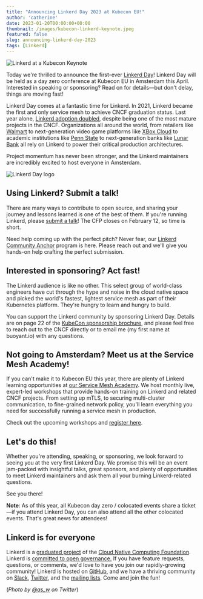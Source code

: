 ```yaml
---
title: "Announcing Linkerd Day 2023 at Kubecon EU!"
author: 'catherine'
date: 2023-01-20T00:00:00+00:00
thumbnail: /images/kubecon-linkerd-keynote.jpeg
featured: false
slug: announcing-linkerd-day-2023
tags: [Linkerd]
---
```


![Linkerd at a Kubecon Keynote](/images/kubecon-linkerd-keynote.jpeg)

Today we're thrilled to announce the first-ever [Linkerd
Day](https://events.linuxfoundation.org/kubecon-cloudnativecon-europe/cncf-hosted-co-located-events/linkerd-day/)!
Linkerd Day will be held as a day zero conference at Kubecon EU in Amsterdam
this April. Interested in speaking or sponsoring? Read on for details—but don't
delay, things are moving fast!

Linkerd Day comes at a fantastic time for Linkerd. In 2021, Linkerd became the
first and only service mesh to achieve CNCF graduation status. Last year alone,
[Linkerd adoption
doubled](https://linkerd.io/2022/12/28/service-mesh-2022-recap-ebpf-gateway-api/),
despite being one of the most mature projects in the CNCF. Organizations all
around the world, from retailers like
[Walmart](https://siliconangle.com/2023/01/17/walmarts-supercloud-cloud-native-kubernetes-based-platform-supercloud2/)
to next-generation video game platforms like [XBox
Cloud](https://buoyant.io/case-studies/xbox) to academic institutions like [Penn
State](https://buoyant.io/case-studies/penn-state) to next-generation banks like
[Lunar Bank](https://buoyant.io/case-studies/lunar) all rely on Linkerd to power
their critical production architectures.

Project momentum has never been stronger, and the Linkerd maintainers are
incredibly excited to host everyone in Amsterdam.

![Linkerd Day logo](/images/linkerd-day-dark-2x.png)

## Using Linkerd? Submit a talk!

There are many ways to contribute to open source, and sharing your journey and
lessons learned is one of the best of them. If you're running Linkerd, please
[submit a
talk](https://events.linuxfoundation.org/kubecon-cloudnativecon-europe/cncf-hosted-co-located-events/cfp-colocated-events/)!
The CFP closes on February 12, so time is short.

Need help coming up with the perfect pitch? Never fear, our [Linkerd Community
Anchor](https://linkerd.io/community/anchor/) program is here. Please reach out
and we'll give you hands-on help crafting the perfect submission.

## Interested in sponsoring? Act fast!

The Linkerd audience is like no other. This select group of world-class
engineers have cut through the hype and noise in the cloud native space and
picked the world's fastest, lightest service mesh as part of their Kubernetes
platform. They're hungry to learn and hungry to build.

You can support the Linkerd community by sponsoring Linkerd Day. Details are on
page 22 of the [KubeCon sponsorship
brochure](https://events.linuxfoundation.org/wp-content/uploads/2023/01/sponsor-cncf-2023-011723.pdf),
and please feel free to reach out to the CNCF directly or to email me (my first
name at buoyant.io) with any questions.

## Not going to Amsterdam? Meet us at the Service Mesh Academy!

If you can't make it to Kubecon EU this year, there are plenty of Linkerd
learning opportunities at [our Service Mesh
Academy](https://buoyant.io/service-mesh-academy). We host monthly live,
expert-led workshops that provide hands-on training on Linkerd and related CNCF
projects. From setting up mTLS, to securing multi-cluster communication, to
fine-grained network policy, you'll learn everything you need for successfully
running a service mesh in production.

Check out the upcoming workshops and [register
here](https://buoyant.io/service-mesh-academy).

## Let's do this!

Whether you're attending, speaking, or sponsoring, we look forward to seeing you
at the very first Linkerd Day. We promise this will be an event jam-packed with
insightful talks, great sponsors, and plenty of opportunities to meet Linkerd
maintainers and ask them all your burning Linkerd-related questions.

See you there!

**Note**: As of this year, all Kubecon day zero / colocated events share a
ticket—if you attend Linkerd Day, you can also attend all the other colocated
events. That's great news for attendees!

## Linkerd is for everyone

Linkerd is a [graduated project](/2021/07/28/announcing-cncf-graduation/) of the
[Cloud Native Computing Foundation](https://cncf.io/). Linkerd is [committed to
open
governance.](https://linkerd.io/2019/10/03/linkerds-commitment-to-open-governance/)
If you have feature requests, questions, or comments, we'd love to have you join
our rapidly-growing community! Linkerd is hosted on
[GitHub](https://github.com/linkerd/), and we have a thriving community on
[Slack](https://slack.linkerd.io/), [Twitter](https://twitter.com/linkerd), and
the [mailing lists](https://linkerd.io/2/get-involved/). Come and join the fun!

(*Photo by [@as_w](https://twitter.com/as_w) on Twitter*)
